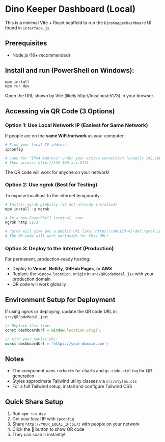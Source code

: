 # Dino Keeper Dashboard (Local)

This is a minimal Vite + React scaffold to run the `DinoKeeperDashboard` UI found in `interface.js`.

## Prerequisites
- Node.js (16+ recommended)

## Install and run (PowerShell on Windows):

```powershell
npm install
npm run dev
```

Open the URL shown by Vite (likely http://localhost:5173) in your browser.

## Accessing via QR Code (3 Options)

### Option 1: Use Local Network IP (Easiest for Same Network)
If people are on the **same WiFi/network** as your computer:

```powershell
# Find your local IP address
ipconfig

# Look for "IPv4 Address" under your active connection (usually 192.168.x.x)
# Then access: http://192.168.x.x:5173
```

The QR code will work for anyone on your network!

### Option 2: Use ngrok (Best for Testing)
To expose localhost to the internet temporarily:

```powershell
# Install ngrok globally (if not already installed)
npm install -g ngrok

# In a new PowerShell terminal, run:
ngrok http 5173

# ngrok will give you a public URL like: https://abc123-45-def.ngrok.io
# The QR code will work worldwide for this URL!
```

### Option 3: Deploy to the Internet (Production)
For permanent, production-ready hosting:
- Deploy to **Vercel**, **Netlify**, **GitHub Pages**, or **AWS**
- Replace the `window.location.origin` in `src/QRCodeModal.jsx` with your production domain
- QR code will work globally

## Environment Setup for Deployment

If using ngrok or deploying, update the QR code URL in `src/QRCodeModal.jsx`:

```javascript
// Replace this line:
const dashboardUrl = window.location.origin;

// With your public URL:
const dashboardUrl = 'https://your-domain.com';
```

## Notes
- The component uses `recharts` for charts and `qr-code-styling` for QR generation
- Styles approximate Tailwind utility classes via `src/styles.css`
- For a full Tailwind setup, install and configure Tailwind CSS

## Quick Share Setup

1. Run `npm run dev`
2. Get your local IP with `ipconfig`
3. Share `http://YOUR_LOCAL_IP:5173` with people on your network
4. Click the 📱 button to show QR code
5. They can scan it instantly!


